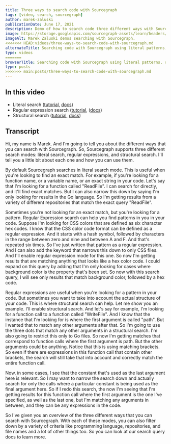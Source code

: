 ```yaml
---
title: Three ways to search code with Sourcegraph
tags: [video, search, sourcegraph]
author: marek-zaluski
publicationDate: June 17, 2021
description: Demo of how to search code three different ways with Sourcegraph
image: https://storage.googleapis.com/sourcegraph-assets/learn/headers/three-ways-to-search-thumbnail.jpg
imageAlt: Marek Zaluski demos searching with Sourcegraph.
<<<<<<< HEAD:videos/three-ways-to-search-code-with-sourcegraph.md
alternateTitle: Searching code with Sourcegraph using literal patterns, regular expressions, and structural search
type: videos
=======
browserTitle: Searching code with Sourcegraph using literal patterns, regular expressions, and structural search
type: posts
>>>>>>> main:posts/three-ways-to-search-code-with-sourcegraph.md
---
```


<EmbeddedYoutubeVideo id="XLfE2YuRwvw" />

## In this video

- Literal search ([tutorial](/how-to-search-code-with-sourcegraph-using-literal-patterns), [docs](https://docs.sourcegraph.com/code_search/reference/queries#literal-search-default))
- Regular expression search ([tutorial](/how-to-search-with-sourcegraph-using-regular-expression-patterns), ([docs](https://docs.sourcegraph.com/code_search/reference/queries#regular-expression-search))
- Structural search ([tutorial](how-to-search-with-sourcegraph-using-structural-patterns), [docs](https://docs.sourcegraph.com/code_search/reference/structural))

## Transcript

Hi, my name is Marek. And I'm going to tell you about the different ways that you can search with Sourcegraph. So, Sourcegraph supports three different search modes: literal search, regular expressions, and structural search. I'll tell you a little bit about each one and how you can use them.

By default Sourcegraph searches in literal search mode. This is useful when you're looking to find an exact match. For example, if you're looking for a function name, or a variable name, or an exact string in your code. Let's say that I'm looking for a function called "ReadFile". I can search for directly, and it'll find exact matches. But I can also narrow this down by saying I'm only looking for results in the Go language. So I'm getting results from a variety of different repositories that match the exact query "ReadFile".

Sometimes you're not looking for an exact match, but you're looking for a pattern. Regular Expression search can help you find patterns in you in your code. Suppose I'm looking for CSS colors that are defined as six character hex codes. I know that the CSS color code format can be defined as a regular expression. And it starts with a hash symbol, followed by characters in the range between zero and nine and between A and F. And that's repeated six times. So I've just written that pattern as a regular expression. And I can also add the keyword that narrows this down to only CSS files. And I'll enable regular expression mode for this one. So now I'm getting results that are matching anything that looks like a hex color code. I could expand on this query by adding that I'm only looking for cases where background color is the property that's been set. So now with this search query, I will see only results that match background color, followed by a hex code.

Regular expressions are useful when you're looking for a pattern in your code. But sometimes you want to take into account the actual structure of your code. This is where structural search can help. Let me show you an example. I'll enable structural search. And let's say for example, I'm looking for a function call to a function called "WriteFile". And I know that the instance that I'm looking for is where the first argument is called "path". But I wanted that to match any other arguments after that. So I'm going to use the three dots that match any other arguments in a structural search. I'm also going to restrict this only to Go files. So now I'm getting matches that correspond to function calls where the first argument is path. But the other arguments could be anything. Notice that this is using matching brackets. So even if there are expressions in this function call that contain other brackets, the search will still take that into account and correctly match the entire function call.

Now, in some cases, I see that the constant that's used as the last argument here is relevant. So I may want to narrow the search down and actually search for only the calls where a particular constant is being used as the final argument here. So if I redo this search, the now I'm seeing that I'm getting results for this function call where the first argument is the one I've specified, as well as the last one, but I'm matching any arguments in between, and they can be any expressions in the code.

So I've given you an overview of the three different ways that you can search with Sourcegraph. With each of these modes, you can also filter down by a variety of criteria like programming language, repositories, and file names and a lot of other things too. So you can look at our search query docs to learn more.
